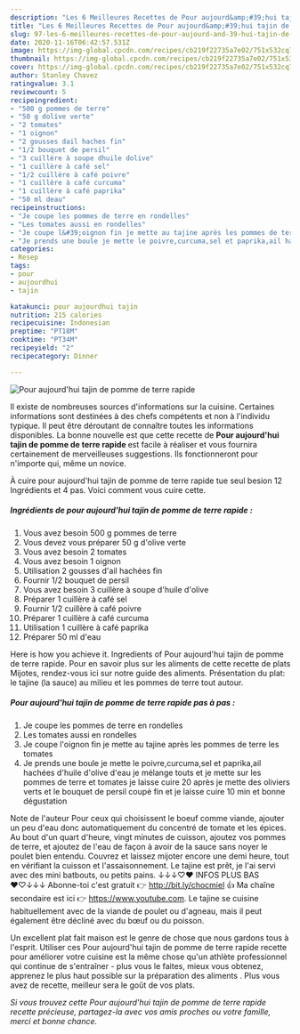 ```yaml
---
description: "Les 6 Meilleures Recettes de Pour aujourd&amp;#39;hui tajin de pomme de terre rapide"
title: "Les 6 Meilleures Recettes de Pour aujourd&amp;#39;hui tajin de pomme de terre rapide"
slug: 97-les-6-meilleures-recettes-de-pour-aujourd-and-39-hui-tajin-de-pomme-de-terre-rapide
date: 2020-11-16T06:42:57.531Z
image: https://img-global.cpcdn.com/recipes/cb219f22735a7e02/751x532cq70/pour-aujourdhui-tajin-de-pomme-de-terre-rapide-photo-principale-de-la-recette.jpg
thumbnail: https://img-global.cpcdn.com/recipes/cb219f22735a7e02/751x532cq70/pour-aujourdhui-tajin-de-pomme-de-terre-rapide-photo-principale-de-la-recette.jpg
cover: https://img-global.cpcdn.com/recipes/cb219f22735a7e02/751x532cq70/pour-aujourdhui-tajin-de-pomme-de-terre-rapide-photo-principale-de-la-recette.jpg
author: Stanley Chavez
ratingvalue: 3.1
reviewcount: 5
recipeingredient:
- "500 g pommes de terre"
- "50 g dolive verte"
- "2 tomates"
- "1 oignon"
- "2 gousses dail haches fin"
- "1/2 bouquet de persil"
- "3 cuillère à soupe dhuile dolive"
- "1 cuillère à café sel"
- "1/2 cuillère à café poivre"
- "1 cuillère à café curcuma"
- "1 cuillère à café paprika"
- "50 ml deau"
recipeinstructions:
- "Je coupe les pommes de terre en rondelles"
- "Les tomates aussi en rondelles"
- "Je coupe l&#39;oignon fin je mette au tajine après les pommes de terre les tomates"
- "Je prends une boule je mette le poivre,curcuma,sel et paprika,ail hachées d&#39;huile d&#39;olive d&#39;eau je mélange touts et je mette sur les pommes de terre et tomates je laisse cuire 20 après je mette des oliviers verts et le bouquet de persil coupé fin et je laisse cuire 10 min et bonne dégustation"
categories:
- Resep
tags:
- pour
- aujourdhui
- tajin

katakunci: pour aujourdhui tajin 
nutrition: 215 calories
recipecuisine: Indonesian
preptime: "PT18M"
cooktime: "PT34M"
recipeyield: "2"
recipecategory: Dinner

---
```



![Pour aujourd&#39;hui tajin de pomme de terre rapide](https://img-global.cpcdn.com/recipes/cb219f22735a7e02/751x532cq70/pour-aujourdhui-tajin-de-pomme-de-terre-rapide-photo-principale-de-la-recette.jpg)

Il existe de nombreuses sources d'informations sur la cuisine. Certaines informations sont destinées à des chefs compétents et non à l'individu typique. Il peut être déroutant de connaître toutes les informations disponibles. La bonne nouvelle est que cette recette de <strong> Pour aujourd&#39;hui tajin de pomme de terre rapide </strong> est facile à réaliser et vous fournira certainement de merveilleuses suggestions. Ils fonctionneront pour n'importe qui, même un novice.

<!--inarticleads1-->

À cuire pour aujourd&#39;hui tajin de pomme de terre rapide tue seul besion 12 Ingrédients et 4 pas. Voici comment vous cuire cette.

##### Ingrédients de pour aujourd&#39;hui tajin de pomme de terre rapide :

1. Vous avez besoin 500 g pommes de terre
1. Vous devez vous préparer 50 g d&#39;olive verte
1. Vous avez besoin 2 tomates
1. Vous avez besoin 1 oignon
1. Utilisation 2 gousses d&#39;ail hachées fin
1. Fournir 1/2 bouquet de persil
1. Vous avez besoin 3 cuillère à soupe d&#39;huile d&#39;olive
1. Préparer 1 cuillère à café sel
1. Fournir 1/2 cuillère à café poivre
1. Préparer 1 cuillère à café curcuma
1. Utilisation 1 cuillère à café paprika
1. Préparer 50 ml d&#39;eau


Here is how you achieve it. Ingredients of Pour aujourd&#39;hui tajin de pomme de terre rapide. Pour en savoir plus sur les aliments de cette recette de plats Mijotes, rendez-vous ici sur notre guide des aliments. Présentation du plat: le tajine (la sauce) au milieu et les pommes de terre tout autour. 

<!--inarticleads2-->

##### Pour aujourd&#39;hui tajin de pomme de terre rapide pas à pas :

1. Je coupe les pommes de terre en rondelles
1. Les tomates aussi en rondelles
1. Je coupe l&#39;oignon fin je mette au tajine après les pommes de terre les tomates
1. Je prends une boule je mette le poivre,curcuma,sel et paprika,ail hachées d&#39;huile d&#39;olive d&#39;eau je mélange touts et je mette sur les pommes de terre et tomates je laisse cuire 20 après je mette des oliviers verts et le bouquet de persil coupé fin et je laisse cuire 10 min et bonne dégustation


Note de l&#39;auteur Pour ceux qui choisissent le boeuf comme viande, ajouter un peu d&#39;eau donc automatiquement du concentré de tomate et les épices. Au bout d&#39;un quart d&#39;heure, vingt minutes de cuisson, ajoutez vos pommes de terre, et ajoutez de l&#39;eau de façon à avoir de la sauce sans noyer le poulet bien entendu. Couvrez et laissez mijoter encore une demi heure, tout en vérifiant la cuisson et l&#39;assaisonnement. Le tajine est prêt, je l&#39;ai servi avec des mini batbouts, ou petits pains. ↓↓↓♡♥ INFOS PLUS BAS ♥♡↓↓↓ Abonne-toi c&#39;est gratuit 👉 http://bit.ly/chocmiel 👍 Ma chaîne secondaire est ici 👉 https://www.youtube.com. Le tajine se cuisine habituellement avec de la viande de poulet ou d&#39;agneau, mais il peut également être décliné avec du bœuf ou du poisson. 

<!--inarticleads1-->

<p>
Un excellent plat fait maison est le genre de chose que nous gardons tous à l'esprit. Utiliser ces Pour aujourd&#39;hui tajin de pomme de terre rapide recette pour améliorer votre cuisine est la même chose qu'un athlète professionnel qui continue de s'entraîner - plus vous le faites, mieux vous obtenez, apprenez le plus haut possible sur la préparation des aliments . Plus vous avez de recette, meilleur sera le goût de vos plats.
</p>

<p>
<i>Si vous trouvez cette Pour aujourd&#39;hui tajin de pomme de terre rapide recette précieuse, partagez-la avec vos amis proches ou votre famille, merci et bonne chance.</i>
</p>
